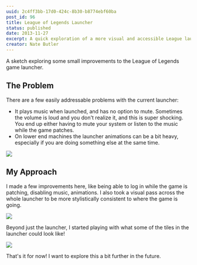 ```yaml
---
uuid: 2c4ff3bb-17d0-424c-8b30-b8774ebf60ba
post_id: 96
title: League of Legends Launcher
status: published
date: 2013-11-27
excerpt: A quick exploration of a more visual and accessible League launcher.
creator: Nate Butler
---
```

A sketch exploring some small improvements to the League of Legends game launcher.

## The Problem

There are a few easily addressable problems with the current launcher:

* It plays music when launched, and has no option to mute. Sometimes the volume is loud and you don't realize it, and this is super shocking. You end up either having to mute your system or listen to the music while the game patches. 
* On lower end machines the launcher animations can be a bit heavy, especially if you are doing something else at the same time.

![](https://res.cloudinary.com/yaminateo/image/upload/v1636936179/post/lol-launcher/old-launcher_cqahv4.jpg)

## My Approach

I made a few improvements here, like being able to log in while the game is patching, disabling music, animations. I also took a visual pass across the whole launcher to be more stylistically consistent to where the game is going.

![](https://res.cloudinary.com/yaminateo/image/upload/v1636936180/post/lol-launcher/604bb2aa65053b8df597914e_client-launcher-real-pixels-p-1080_opakoe.png)

Beyond just the launcher, I started playing with what some of the tiles in the launcher could look like!

![](https://res.cloudinary.com/yaminateo/image/upload/v1636936182/post/lol-launcher/604bb2aac64ea24338ffa728_real-pixels_y93tti.jpg)

That's it for now! I want to explore this a bit further in the future.